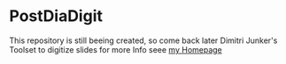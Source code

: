 # PostDiaDigit
This repository is still beeing created, so come back later
Dimitri Junker's Toolset to digitize slides for more Info seee [my Homepage](http://www.dimitri-junker.de/html/software__pc.html)
